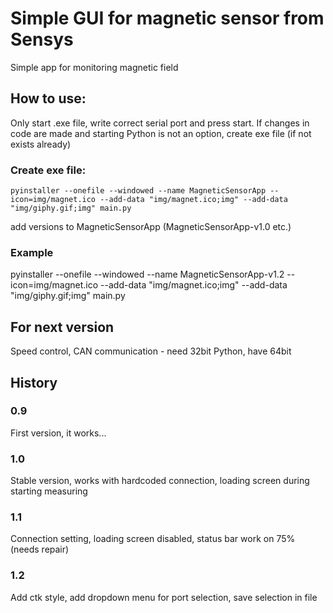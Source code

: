 # Simple GUI for magnetic sensor from Sensys
Simple app for monitoring magnetic field

## How to use:
Only start .exe file, write correct serial port and press start. If changes in code are made and starting Python is not an option, create exe file (if not exists already)

### Create exe file:
```
pyinstaller --onefile --windowed --name MagneticSensorApp --icon=img/magnet.ico --add-data "img/magnet.ico;img" --add-data "img/giphy.gif;img" main.py
```

add versions to MagneticSensorApp (MagneticSensorApp-v1.0 etc.)
### Example 
pyinstaller --onefile --windowed --name MagneticSensorApp-v1.2 --icon=img/magnet.ico --add-data "img/magnet.ico;img" --add-data "img/giphy.gif;img" main.py

## For next version
Speed control, CAN communication - need 32bit Python, have 64bit

## History
### 0.9
First version, it works...
### 1.0
Stable version, works with hardcoded connection, loading screen during starting measuring
### 1.1
Connection setting, loading screen disabled, status bar work on 75%  (needs repair)
### 1.2
Add ctk style, add dropdown menu for port selection, save selection in file